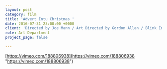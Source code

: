 ```yaml
---
layout: post
category: film
title: 'Advert Intu Christmas '
date: 2016-07-31 23:00:00 +0000
client: 'Directed by Joe Mann / Art Directed by Gordon Allan / Blink Ink Productions '
role: Art Department
project_page: false

---
```

[https://vimeo.com/188806938](https://vimeo.com/188806938 "https://vimeo.com/188806938")